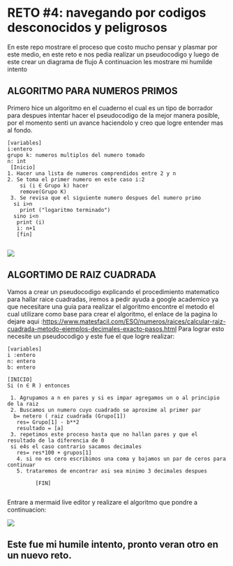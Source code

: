   # RETO #4: navegando por codigos desconocidos y peligrosos
  
En este repo mostrare el proceso que costo mucho pensar y plasmar por este medio, en este reto e nos pedia realizar un pseudocodigo y luego de este crear un diagrama de flujo
A continuacion les mostrare mi humilde intento
   
   ## ALGORITMO PARA NUMEROS PRIMOS
Primero hice un algoritmo en el cuaderno el cual es un tipo de borrador para despues intentar hacer el pseudocodigo de la mejor manera posible, por el momento senti un avance haciendolo y creo que logre entender mas al fondo.
 
 ```
 [variables]
 i:entero
 grupo k: numeros multiplos del numero tomado
 n: int
  [Inicio]
 1. Hacer una lista de numeros comprendidos entre 2 y n
 2. Se toma el primer numero en este caso i:2
     si (i ∈ Grupo k) hacer
     remove(Grupo K)
  3. Se revisa que el siguiente numero despues del numero primo
   si i>n 
     print ("logaritmo terminado")
   sino i<n
    print (i)
    i: n+1
    [fin]
    
  ```
    

[![](https://mermaid.ink/img/pako:eNpVkktvwjAQhP_KyqcgwYUjh0otoYU-OLTcCIdVbMCtY6d-tKIR_71jmlIaKfJmdzz5xkknaieVmIitcZ_1nn2kVVlZouviWbHRX-wpWSajQ2SSimxqlHeBate0XlmpJZOy0Ssa0wHSXkB2MBpd3axXroGDMr_t8SabYzTtZoGaZKJujYPxWRGxQ7ojJGURNKk_1aCyU7RnhXX_2ujdroOCyWtmIdPj4lUlZnd55lXU_hTgPMVoXpxGHzpwZgx6lzTC_Ka8lNN7QtsRNuz5kB91BCeYbrNRZedYFt3snIMN1Ymlh-hEywfnicnmZPdIhp0LlA_FMpvco3zMoDn-33llyGk-MVwPqJ_W1-AwBh8g8-CWbC8zI4P9YfMnWmfP5xQ2vdETjJZFCxycfGQbf3St140Lg17UL7jEUAClYS3xm3S5X4m4V42qxASlZP9WicoeoeMU3cvB1mISfVJDkVrJUZWad54bMdmyCer4DXNo0XQ?type=png)](https://mermaid.live/edit#pako:eNpVkktvwjAQhP_KyqcgwYUjh0otoYU-OLTcCIdVbMCtY6d-tKIR_71jmlIaKfJmdzz5xkknaieVmIitcZ_1nn2kVVlZouviWbHRX-wpWSajQ2SSimxqlHeBate0XlmpJZOy0Ssa0wHSXkB2MBpd3axXroGDMr_t8SabYzTtZoGaZKJujYPxWRGxQ7ojJGURNKk_1aCyU7RnhXX_2ujdroOCyWtmIdPj4lUlZnd55lXU_hTgPMVoXpxGHzpwZgx6lzTC_Ka8lNN7QtsRNuz5kB91BCeYbrNRZedYFt3snIMN1Ymlh-hEywfnicnmZPdIhp0LlA_FMpvco3zMoDn-33llyGk-MVwPqJ_W1-AwBh8g8-CWbC8zI4P9YfMnWmfP5xQ2vdETjJZFCxycfGQbf3St140Lg17UL7jEUAClYS3xm3S5X4m4V42qxASlZP9WicoeoeMU3cvB1mISfVJDkVrJUZWad54bMdmyCer4DXNo0XQ)


## ALGORTIMO DE RAIZ CUADRADA
Vamos a crear un pseudocodigo explicando el procedimiento matematico para hallar raice cuadradas,
iremos a pedir ayuda a google academico ya que necesitare una guia para realizar el algoritmo
encontre el metodo el cual utilizare como base para crear el algoritmo, el enlace de la pagina lo dejare aqui :https://www.matesfacil.com/ESO/numeros/raices/calcular-raiz-cuadrada-metodo-ejemplos-decimales-exacto-pasos.html
Para lograr esto necesite un pseudocodigo y este fue el que logre realizar:

```
[variables]
i :entero
n: entero
b: entero

[INICIO]
Si (n ∈ R ) entonces
 
 1. Agrupamos a n en pares y si es impar agregamos un o al principio de la raiz
 2. Buscamos un numero cuyo cuadrado se aproxime al primer par
  b= netero ( raiz cuadrada (Grupo[1])
   res= Grupo[1] - b**2
   resultado = [a]
 3. repetimos este proceso hasta que no hallan pares y que el resultado de la diferencia de 0
 si e4s el caso contrario sacamos decimales
   res= res*100 + grupos[1]
   4. si no es cero escribimos una coma y bajamos un par de ceros para continuar 
   5. trataremos de encontrar asi sea minimo 3 decimales despues
   
         [FIN]
    
 ```

 

Entrare a mermaid live editor y realizare el algoritmo que pondre a continuacion:

[![](https://mermaid.ink/img/pako:eNq9lMlOG0EQhl-lNScjmYizD5FYnEWEEIncxhzKPYVppxfTC4lBPEyeIbdcebH81eOxHUSukSxP90wtX_1V3Y-NDh03k-bGhu_6lmJWX89mXqnj9ngRy4pcSMpSUtrcRDzYqxVFTqpj_CLDRZEyD3fFcOxorJJR-GocrBRbVWw2LsDE7lmpu8IdRVIp2HAt2Q4P3560JyXpmg9-jtYhKv_823EMSpe1_FEXqQsqsaJVDD-Mw8KqVTTVCEQWzhVvLLtdPhpYh2Sn7afCi-rDXgefY4_rSw1lA4rQ0cxNxfFCj7h5V_NapbIj6nhOS3lsI4ALRQqq3dJuSz0babK62I24CsCZKkvKeNOFdLCxnLbTPQ6LT3PLtVJ4kXkYljUAOIvH2i9s8ADh-_Aa-0Dxrj2h5aB3Mgto5WFVG7fntVVx8Hv_Pxv14YUAcMFISfBXGdGXyGTNQ8UrfiPNEO1jO61eQxd7xXqlet3SX43fE7yHH9S9RrDlP_WTr1NJucTi_PG0kAewD-qW1hBsU7oK88TxvkaQU9MXV2vL5OZGCsSIyF6KkJFUR0-IaEfJ1AE5x-Zi5EPdWGw-t1cCm-HLal3P2d5Uh3lmb3rp2L6oqA6v7YdZxKkjvBtwqnzUGS21QM8LpLvcb46IrYOjV6I___JozAoXjRjiqGDESr1IRFkNtrSR7BKPLyM0qZOsmlKoNfg6NEcSeiMFumb8QoIUn8N4Gzwx-hBrDtF8e1fVJICoGoDLPf-U99o4spzeHDTjBriOTIe78FH0nDX5lh3PmgmWuK2-zZqZf4IdlRyu1l43kxwLj5uy6ijzmaFFJNdMbsgmfvoD8vnisg?type=png)](https://mermaid.live/edit#pako:eNq9lMlOG0EQhl-lNScjmYizD5FYnEWEEIncxhzKPYVppxfTC4lBPEyeIbdcebH81eOxHUSukSxP90wtX_1V3Y-NDh03k-bGhu_6lmJWX89mXqnj9ngRy4pcSMpSUtrcRDzYqxVFTqpj_CLDRZEyD3fFcOxorJJR-GocrBRbVWw2LsDE7lmpu8IdRVIp2HAt2Q4P3560JyXpmg9-jtYhKv_823EMSpe1_FEXqQsqsaJVDD-Mw8KqVTTVCEQWzhVvLLtdPhpYh2Sn7afCi-rDXgefY4_rSw1lA4rQ0cxNxfFCj7h5V_NapbIj6nhOS3lsI4ALRQqq3dJuSz0babK62I24CsCZKkvKeNOFdLCxnLbTPQ6LT3PLtVJ4kXkYljUAOIvH2i9s8ADh-_Aa-0Dxrj2h5aB3Mgto5WFVG7fntVVx8Hv_Pxv14YUAcMFISfBXGdGXyGTNQ8UrfiPNEO1jO61eQxd7xXqlet3SX43fE7yHH9S9RrDlP_WTr1NJucTi_PG0kAewD-qW1hBsU7oK88TxvkaQU9MXV2vL5OZGCsSIyF6KkJFUR0-IaEfJ1AE5x-Zi5EPdWGw-t1cCm-HLal3P2d5Uh3lmb3rp2L6oqA6v7YdZxKkjvBtwqnzUGS21QM8LpLvcb46IrYOjV6I___JozAoXjRjiqGDESr1IRFkNtrSR7BKPLyM0qZOsmlKoNfg6NEcSeiMFumb8QoIUn8N4Gzwx-hBrDtF8e1fVJICoGoDLPf-U99o4spzeHDTjBriOTIe78FH0nDX5lh3PmgmWuK2-zZqZf4IdlRyu1l43kxwLj5uy6ijzmaFFJNdMbsgmfvoD8vnisg)

## Este fue mi humile intento, pronto veran otro en un nuevo reto.
